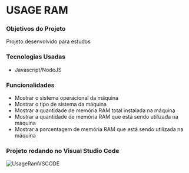 # USAGE RAM

### Objetivos do Projeto

<p>Projeto desenvolvido para estudos</p>

### Tecnologias Usadas
<ul>
<li>Javascript/NodeJS</li>
</ul>

### Funcionalidades

<ul>
<li>Mostrar o sistema operacional da máquina</li>
<li>Mostrar o tipo de sistema da máquina</li>
<li>Mostrar a quantidade de memória RAM total instalada na máquina</li>
<li>Mostrar a quantidade de memória RAM que está sendo utilizada na máquina</li>
<li>Mostrar a porcentagem de memória RAM que está sendo utilizada na máquina</li>
</ul>

### Projeto rodando no Visual Studio Code

![UsageRamVSCODE](https://user-images.githubusercontent.com/84886079/140595076-789e4a65-84a3-4782-bdf4-27643cc56640.png)

